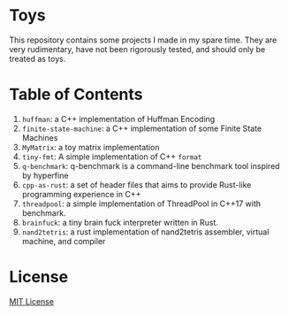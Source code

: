 # Toys

This repository contains some projects I made in my spare time. They are very rudimentary, have not been rigorously tested, and should only be treated as toys.

# Table of Contents

1. `huffman`: a C++ implementation of Huffman Encoding
2. `finite-state-machine`: a C++ implementation of some Finite State Machines
3. `MyMatrix`: a toy matrix implementation
4. `tiny-fmt`: A simple implementation of C++ `format`
5. `q-benchmark`: q-benchmark is a command-line benchmark tool inspired by hyperfine
6. `cpp-as-rust`: a set of header files that aims to provide Rust-like programming experience in C++
7. `threadpool`: a simple implementation of ThreadPool in C++17 with benchmark.
8. `brainfuck`: a tiny brain fuck interpreter written in Rust.
9. `nand2tetris`: a rust implementation of nand2tetris assembler, virtual machine, and compiler

# License

[MIT License](./LICENSE)
